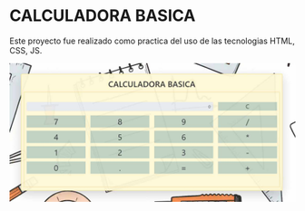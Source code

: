 # CALCULADORA BASICA
Este proyecto fue realizado como practica del uso de las tecnologias HTML, CSS, JS.

![Calculadora](https://github.com/IrvinACG/Calculadora-Basica/blob/main/screenshot-web.jpg)